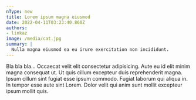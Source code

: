 ```yaml
---
nType: new
title: Lorem ipsum magna eiusmod
date: 2022-04-11T03:23:40.860Z
authors: 
- linkaz
image: /media/cat.jpg
summary: |
  Nulla magna eiusmod ea eu irure exercitation non incididunt.
---
```

Bla bla bla... Occaecat velit elit consectetur adipisicing. Aute eu id elit minim magna consequat ut. Ut quis cillum excepteur duis reprehenderit magna. Ipsum cillum sint fugiat esse ipsum commodo. Fugiat laborum qui aliqua in. In tempor esse aute sint Lorem. Dolor velit qui anim sunt mollit excepteur ipsum mollit quis.
